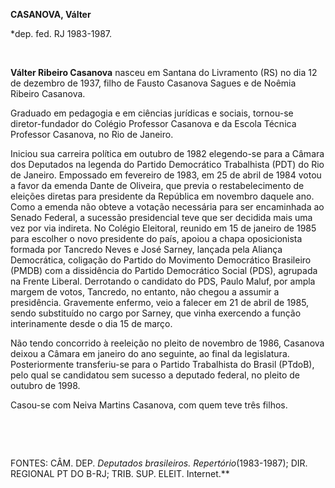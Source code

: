 **CASANOVA, Válter**

\*dep. fed. RJ 1983-1987.

 

**Válter Ribeiro Casanova** nasceu em Santana do Livramento (RS) no dia
12 de dezembro de 1937, filho de Fausto Casanova Sagues e de Noêmia
Ribeiro Casanova.

Graduado em pedagogia e em ciências jurídicas e sociais, tornou-se
diretor-fundador do Colégio Professor Casanova e da Escola Técnica
Professor Casanova, no Rio de Janeiro.

Iniciou sua carreira política em outubro de 1982 elegendo-se para a
Câmara dos Deputados na legenda do Partido Democrático Trabalhista (PDT)
do Rio de Janeiro. Empossado em fevereiro de 1983, em 25 de abril de
1984 votou a favor da emenda Dante de Oliveira, que previa o
restabelecimento de eleições diretas para presidente da República em
novembro daquele ano. Como a emenda não obteve a votação necessária para
ser encaminhada ao Senado Federal, a sucessão presidencial teve que ser
decidida mais uma vez por via indireta. No Colégio Eleitoral, reunido em
15 de janeiro de 1985 para escolher o novo presidente do país, apoiou a
chapa oposicionista formada por Tancredo Neves e José Sarney, lançada
pela Aliança Democrática, coligação do Partido do Movimento Democrático
Brasileiro (PMDB) com a dissidência do Partido Democrático Social (PDS),
agrupada na Frente Liberal. Derrotando o candidato do PDS, Paulo Maluf,
por ampla margem de votos, Tancredo, no entanto, não chegou a assumir a
presidência. Gravemente enfermo, veio a falecer em 21 de abril de 1985,
sendo substituído no cargo por Sarney, que vinha exercendo a função
interinamente desde o dia 15 de março.

Não tendo concorrido à reeleição no pleito de novembro de 1986, Casanova
deixou a Câmara em janeiro do ano seguinte, ao final da legislatura.
Posteriormente transferiu-se para o Partido Trabalhista do Brasil
(PTdoB), pelo qual se candidatou sem sucesso a deputado federal, no
pleito de outubro de 1998.

Casou-se com Neiva Martins Casanova, com quem teve três filhos.

 

 

FONTES: CÂM. DEP. *Deputados brasileiros. Repertório*(1983-1987); DIR.
REGIONAL PT DO B-RJ; TRIB. SUP. ELEIT. Internet.**

 
